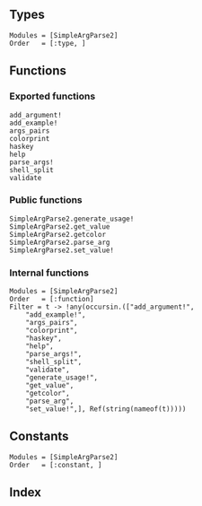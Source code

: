 ## Types

```@autodocs
Modules = [SimpleArgParse2]
Order   = [:type, ]
```

## Functions

### Exported functions
```@docs
add_argument!
add_example!
args_pairs
colorprint
haskey
help
parse_args!
shell_split
validate
```

### Public functions
```@docs
SimpleArgParse2.generate_usage!
SimpleArgParse2.get_value
SimpleArgParse2.getcolor
SimpleArgParse2.parse_arg
SimpleArgParse2.set_value!
```

### Internal functions

```@autodocs
Modules = [SimpleArgParse2]
Order   = [:function]
Filter = t -> !any(occursin.(["add_argument!",
    "add_example!",
    "args_pairs",
    "colorprint",
    "haskey",
    "help",
    "parse_args!",
    "shell_split",
    "validate",
    "generate_usage!",
    "get_value",
    "getcolor",
    "parse_arg",
    "set_value!",], Ref(string(nameof(t)))))
```

## Constants

```@autodocs
Modules = [SimpleArgParse2]
Order   = [:constant, ]
```

## Index

```@index
```